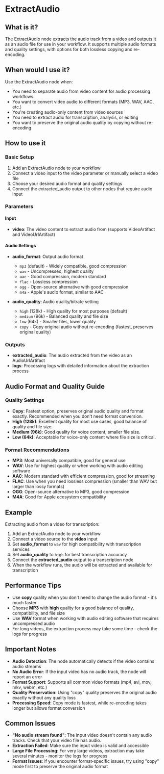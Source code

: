 # ExtractAudio

## What is it?

The ExtractAudio node extracts the audio track from a video and outputs it as an audio file for use in your workflow. It supports multiple audio formats and quality settings, with options for both lossless copying and re-encoding.

## When would I use it?

Use the ExtractAudio node when:

- You need to separate audio from video content for audio processing workflows
- You want to convert video audio to different formats (MP3, WAV, AAC, etc.)
- You're creating audio-only content from video sources
- You need to extract audio for transcription, analysis, or editing
- You want to preserve the original audio quality by copying without re-encoding

## How to use it

### Basic Setup

1. Add an ExtractAudio node to your workflow
1. Connect a video input to the video parameter or manually select a video file
1. Choose your desired audio format and quality settings
1. Connect the extracted_audio output to other nodes that require audio input

### Parameters

#### Input

- **video**: The video content to extract audio from (supports VideoArtifact and VideoUrlArtifact)

#### Audio Settings

- **audio_format**: Output audio format

    - `mp3` (default) - Widely compatible, good compression
    - `wav` - Uncompressed, highest quality
    - `aac` - Good compression, modern standard
    - `flac` - Lossless compression
    - `ogg` - Open-source alternative with good compression
    - `m4a` - Apple's audio format, similar to AAC

- **audio_quality**: Audio quality/bitrate setting

    - `high` (128k) - High quality for most purposes (default)
    - `medium` (96k) - Balanced quality and file size
    - `low` (64k) - Smaller files, lower quality
    - `copy` - Copy original audio without re-encoding (fastest, preserves original quality)

### Outputs

- **extracted_audio**: The audio extracted from the video as an AudioUrlArtifact
- **logs**: Processing logs with detailed information about the extraction process

## Audio Format and Quality Guide

### Quality Settings

- **Copy**: Fastest option, preserves original audio quality and format exactly. Recommended when you don't need format conversion.
- **High (128k)**: Excellent quality for most use cases, good balance of quality and file size.
- **Medium (96k)**: Good quality for voice content, smaller file size.
- **Low (64k)**: Acceptable for voice-only content where file size is critical.

### Format Recommendations

- **MP3**: Most universally compatible, good for general use
- **WAV**: Use for highest quality or when working with audio editing software
- **AAC**: Modern standard with efficient compression, good for streaming
- **FLAC**: Use when you need lossless compression (smaller than WAV but larger than lossy formats)
- **OGG**: Open-source alternative to MP3, good compression
- **M4A**: Good for Apple ecosystem compatibility

## Example

Extracting audio from a video for transcription:

1. Add an ExtractAudio node to your workflow
1. Connect a video source to the **video** input
1. Set **audio_format** to `wav` for high compatibility with transcription services
1. Set **audio_quality** to `high` for best transcription accuracy
1. Connect the **extracted_audio** output to a transcription node
1. When the workflow runs, the audio will be extracted and available for transcription

## Performance Tips

- Use **copy** quality when you don't need to change the audio format - it's much faster
- Choose **MP3** with **high** quality for a good balance of quality, compatibility, and file size
- Use **WAV** format when working with audio editing software that requires uncompressed audio
- For long videos, the extraction process may take some time - check the logs for progress

## Important Notes

- **Audio Detection**: The node automatically detects if the video contains audio streams
- **No Audio Error**: If the input video has no audio track, the node will report an error
- **Format Support**: Supports all common video formats (mp4, avi, mov, mkv, webm, etc.)
- **Quality Preservation**: Using "copy" quality preserves the original audio exactly without any quality loss
- **Processing Speed**: Copy mode is fastest, while re-encoding takes longer but allows format conversion

## Common Issues

- **"No audio stream found"**: The input video doesn't contain any audio tracks. Check that your video file has audio.
- **Extraction Failed**: Make sure the input video is valid and accessible
- **Large File Processing**: For very large videos, extraction may take several minutes - monitor the logs for progress
- **Format Issues**: If you encounter format-specific issues, try using "copy" mode first to preserve the original audio format

